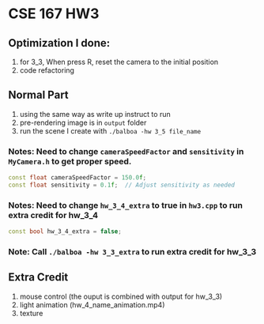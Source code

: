 # CSE 167 HW3

## Optimization I done:
1. for 3_3, When press R, reset the camera to the initial position
2. code refactoring


## Normal Part
1. using the same way as write up instruct to run
2. pre-rendering image is in `output` folder
3. run the scene I create with `./balboa -hw 3_5 file_name`



### Notes: Need to change `cameraSpeedFactor` and `sensitivity` in `MyCamera.h` to get proper speed.
```c++
const float cameraSpeedFactor = 150.0f;
const float sensitivity = 0.1f;  // Adjust sensitivity as needed
```

### Notes: Need to change `hw_3_4_extra` to true in `hw3.cpp` to run extra credit for hw_3_4
```c++
const bool hw_3_4_extra = false;
```

### Note: Call `./balboa -hw 3_3_extra` to run extra credit for hw_3_3

## Extra Credit
1. mouse control (the ouput is combined with output for hw_3_3)
2. light animation (hw_4_name_animation.mp4)
3. texture




